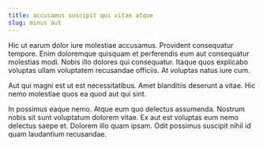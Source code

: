 ```yaml
---
title: accusamus suscipit qui vitae atque
slug: minus aut
---
```


Hic ut earum dolor iure molestiae accusamus. Provident consequatur tempore. Enim doloremque quisquam et perferendis eum aut consequatur molestias modi. Nobis illo dolores qui consequatur. Itaque quos explicabo voluptas ullam voluptatem recusandae officiis. At voluptas natus iure cum.

Aut qui magni est ut est necessitatibus. Amet blanditiis deserunt a vitae. Hic nemo molestiae quos ea quod aut qui sint.

In possimus eaque nemo. Atque eum quo delectus assumenda. Nostrum nobis sit sunt voluptatum dolorem vitae. Ex aut est voluptas eum nemo delectus saepe et. Dolorem illo quam ipsam. Odit possimus suscipit nihil id quam laudantium recusandae.
